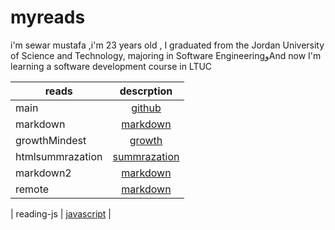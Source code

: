 
# myreads 

i'm sewar mustafa ,i'm 23 years old , I graduated from the Jordan University of Science and Technology, majoring in Software EngineeringوAnd now I'm learning a software development course in LTUC


| reads            |                              descrption                               |
| ---------------- | :-------------------------------------------------------------------: |
| main             |         [github]( https://sewar-web.github.io/Reading-note/main)          |
| markdown         |        [markdown]( https://sewar-web.github.io/Reading-note/markdown )        |
| growthMindest   |         [growth]( https://sewar-web.github.io/Reading-note/GrowthMindset)         |
| htmlsummrazation | [summrazation](https://sewar-web.github.io/Reading-note/summarization) |
| markdown2         |        [markdown]( https://sewar-web.github.io/Reading-note/markdown2 )        |
| remote         |        [markdown]( https://sewar-web.github.io/Reading-note/remote )        |

| reading-js            |             [javascript](https://sewar-web.github.io/Reading-note/javascript)                               |
